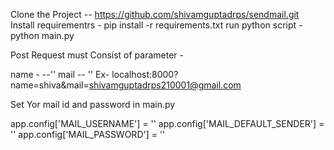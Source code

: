 Clone the Project  --  https://github.com/shivamguptadrps/sendmail.git
Install requirementrs - pip install -r requirements.txt
run python script - python main.py



Post Request must Consist of parameter -    


name - --''
mail -- ''
Ex- localhost:8000?name=shiva&mail=shivamguptadrps210001@gmail.com



Set Yor mail id and password in main.py
           
app.config['MAIL_USERNAME'] = ''
app.config['MAIL_DEFAULT_SENDER'] = ''
app.config['MAIL_PASSWORD'] = ''
